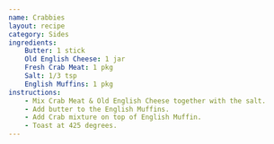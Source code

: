 ```yaml
---
name: Crabbies
layout: recipe
category: Sides
ingredients:
    Butter: 1 stick
    Old English Cheese: 1 jar
    Fresh Crab Meat: 1 pkg
    Salt: 1/3 tsp
    English Muffins: 1 pkg
instructions:
    - Mix Crab Meat & Old English Cheese together with the salt.
    - Add butter to the English Muffins. 
    - Add Crab mixture on top of English Muffin.
    - Toast at 425 degrees. 
---
```

